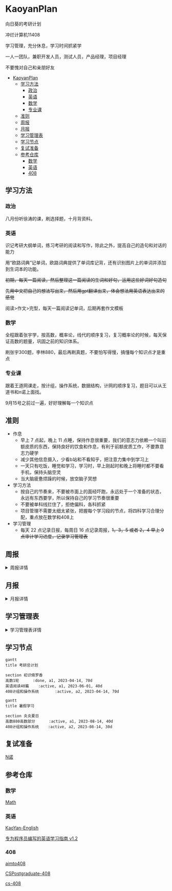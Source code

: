 # KaoyanPlan

向日葵的考研计划

冲烂计算机11408

学习管理，充分休息，学习时间抓紧学

一人一团队，兼职开发人员，测试人员，产品经理，项目经理

不要愧对自己和亲朋好友

- [KaoyanPlan](#kaoyanplan)
  - [学习方法](#学习方法)
    - [政治](#政治)
    - [英语](#英语)
    - [数学](#数学)
    - [专业课](#专业课)
  - [准则](#准则)
  - [周报](#周报)
  - [月报](#月报)
  - [学习管理表](#学习管理表)
  - [学习节点](#学习节点)
  - [复试准备](#复试准备)
  - [参考仓库](#参考仓库)
    - [数学](#数学-1)
    - [英语](#英语-1)
    - [408](#408)

## 学习方法

### 政治

八月份听徐涛的课，刷选择题，十月背资料。

### 英语

识记考研大纲单词，练习考研的阅读和写作，除此之外，提高自己的造句和对话的能力

用“欧路词典”记单词，欧路词典提供了单词库记背，还有识别图片上的单词并添加到生词本的功能。

~~初期，每天一篇阅读，然后整理这一篇阅读的生词和好句，运用这些好词好句造句~~

~~先用中文把自己的想法写出来，然后用gpt翻译出来，体会想法用英语表达出来的感觉~~

阅读>作文>完型，每天一篇阅读记单词，后期再套作文模板

### 数学

全程跟着张宇学，按高数，概率论，线代的顺序复习，复习概率论的时候，每天保证高数的题量，巩固之前的知识体系。

刷张宇300题，李林880，最后再刷真题，不要怕写得慢，搞懂每个知识点才是重点

### 专业课

跟着王道网课走，按计组，操作系统，数据结构，计网的顺序复习，题目可以从王道书和n诺上面找。

9月15号之前过一遍，好好理解每一个知识点

## 准则

- 作息
  - 早上 7 点起，晚上 11 点睡，保持作息很重要，我们的意志力依赖一个叫前额皮质的东西，保持良好的饮食和作息，有利于前额皮质工作，不要靠意志力硬学
  - 减少其他信息摄入，少看b站和不看知乎，把注意力集中到学习上
  - 一天只有吃饭，睡觉和学习，学习时，早上刚起时和晚上将睡时都不要看手机，保持头脑空灵
  - 当大脑疲惫烦躁的时候，放空脑子冥想
- 学习方法
  - 按自己的节奏来，不要被市面上的面经吓跑，永远处于一个准备的状态，永远有东西要学，所以保持自己的学习节奏很重要 
  - 不要被单科线拦住了，拒绝偏科，各科抓紧
  - 项目管理不需要太细太紧张，把握每个学习段的节点，将四科学习合理分配，重点放在数学和408上
- 学习管理
  - 每天 22 点记录日报，每周日 16 点记录周报，~~1，3，5 或者 2，4 早上 9 点审计学习进度，记录学习管理表~~

## 周报

<details>

  <summary>周报详情</summary>

[第一周 04-16](周报/2023-04-16.md)

[第二周 04-23](周报/2023-04-23.md)

[第三周 04-30](周报/2023-04-30.md)

[第四周 05-07](周报/2023-05-07.md)

[第五周 05-14](周报/2023-05-14.md)

[第六周 05-21](周报/2023-05-21.md)

[第七周 05-28](周报/2023-05-28.md)

[第八周 06-04](周报/2023-06-04.md)

[第九周 06-11](周报/2023-06-11.md)

</details>

## 月报

<details>

  <summary>月报详情</summary>

[5月](月报/5月.md)

</details>

## 学习管理表

<details>

  <summary>学习管理表详情</summary>

[v1.0.0](学习管理表/v1.0.0.md)

[v1.0.1](学习管理表/v1.0.1.md)

[v1.0.2](学习管理表/v1.0.2.md)

[v1.0.3](学习管理表/v1.0.3.md)

[v1.0.4](学习管理表/v1.0.4.md)

</details>

## 学习节点

```mermaid
gantt
title 考研总计划

section 初识倚罗香
高数1轮      :done, a1, 2023-04-14, 70d
英语阅读40篇    :active, a1, 2023-06-01, 40d
408计组和操作系统       :active, a2, 2023-04-14, 70d
```

```mermaid
gantt
title 暑假学习

section 炎炎夏日
高数880高数部分      :active, a1, 2023-08-14, 40d
408计组和操作系统    :active, a2, 2023-08-14, 30d
```

## 复试准备

[N诺](https://noobdream.com/)


## 参考仓库

### 数学

[Math](https://github.com/Didnelpsun/Math)

### 英语

[KaoYan-English](https://github.com/m2kar/KaoYan-English)

[专为程序员编写的英语学习指南 v1.2](https://github.com/yujiangshui/A-Programmers-Guide-to-English)

### 408

[aimto408](https://github.com/xiaolei565/aimto408)

[CSPostgraduate-408](https://github.com/CodePanda66/CSPostgraduate-408)

[cs-408](https://github.com/ddy-ddy/cs-408)